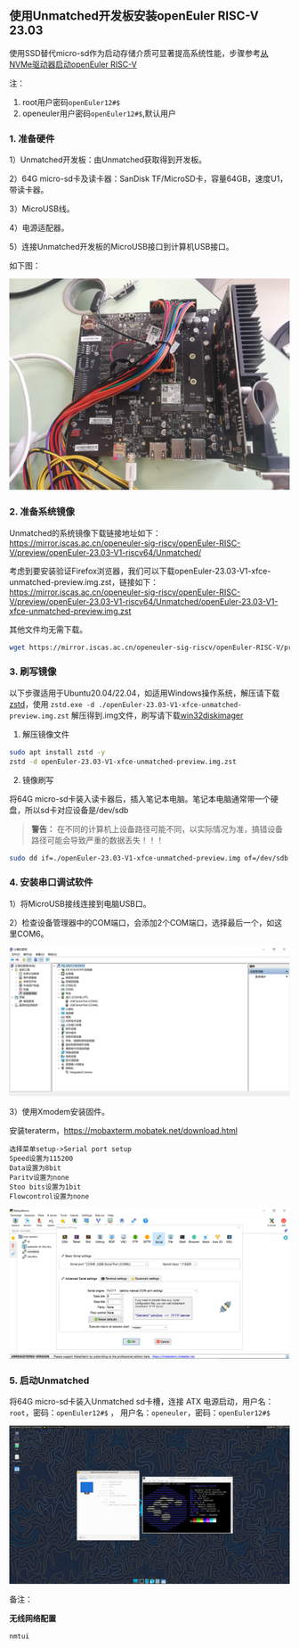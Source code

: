 ## 使用Unmatched开发板安装openEuler RISC-V 23.03

使用SSD替代micro-sd作为启动存储介质可显著提高系统性能，步骤参考[从NVMe驱动器启动openEuler RISC-V](./ssd.md)

注：
1. root用户密码`openEuler12#$`
2. openeuler用户密码`openEuler12#$`,默认用户

### 1. 准备硬件

1）Unmatched开发板：由Unmatched获取得到开发板。

2）64G micro-sd卡及读卡器：SanDisk TF/MicroSD卡，容量64GB，速度U1，带读卡器。

3）MicroUSB线。

4）电源适配器。

5）连接Unmatched开发板的MicroUSB接口到计算机USB接口。

如下图：

![figure_1](./images/figure_1.png)

### 2. 准备系统镜像

Unmatched的系统镜像下载链接地址如下： https://mirror.iscas.ac.cn/openeuler-sig-riscv/openEuler-RISC-V/preview/openEuler-23.03-V1-riscv64/Unmatched/

考虑到要安装验证Firefox浏览器，我们可以下载openEuler-23.03-V1-xfce-unmatched-preview.img.zst，链接如下：https://mirror.iscas.ac.cn/openeuler-sig-riscv/openEuler-RISC-V/preview/openEuler-23.03-V1-riscv64/Unmatched/openEuler-23.03-V1-xfce-unmatched-preview.img.zst

其他文件均无需下载。

```bash
wget https://mirror.iscas.ac.cn/openeuler-sig-riscv/openEuler-RISC-V/preview/openEuler-23.03-V1-riscv64/Unmatched/openEuler-23.03-V1-xfce-unmatched-preview.img.zst
```

### 3. 刷写镜像

以下步骤适用于Ubuntu20.04/22.04，如适用Windows操作系统，解压请下载[zstd](./zstd-v1.4.4-win32.zip)，使用 `zstd.exe -d ./openEuler-23.03-V1-xfce-unmatched-preview.img.zst` 解压得到.img文件，刷写请下载[win32diskimager](./win32diskimager-1.0.0-install.exe)

1. 解压镜像文件

```bash
sudo apt install zstd -y
zstd -d openEuler-23.03-V1-xfce-unmatched-preview.img.zst
```

2. 镜像刷写

将64G micro-sd卡装入读卡器后，插入笔记本电脑。笔记本电脑通常带一个硬盘，所以sd卡对应设备是/dev/sdb
> **警告：** 在不同的计算机上设备路径可能不同，以实际情况为准，搞错设备路径可能会导致严重的数据丢失！！！

```bash
sudo dd if=./openEuler-23.03-V1-xfce-unmatched-preview.img of=/dev/sdb bs=1M iflag=fullblock oflag=direct conv=fsync status=progress
```

### 4. 安装串口调试软件

1）将MicroUSB接线连接到电脑USB口。

2）检查设备管理器中的COM端口，会添加2个COM端口，选择最后一个，如这里COM6。

![figure_2](./images/figure_2.png)

3）使用Xmodem安装固件。

安装teraterm，https://mobaxterm.mobatek.net/download.html

    选择菜单setup->Serial port setup
    Speed设置为115200
    Data设置为8bit
    Paritv设置为none
    Stoo bits设置为1bit
    Flowcontrol设置为none

![figure_4](./images/figure_4.png)

### 5. 启动Unmatched

将64G micro-sd卡装入Unmatched sd卡槽，连接 ATX 电源启动，用户名：`root`，密码：`openEuler12#$` ， 用户名：`openeuler`，密码：`openEuler12#$`

![figure_5](./images/figure_5.png)


备注：

**无线网络配置**

```
nmtui
```
